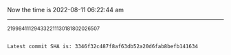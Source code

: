 Now the time is 2022-08-11 06:22:44 am

---

<small>219984111294332211130181802026507</small>

```txt

Latest commit SHA is: 3346f32c487f8af63db52a20d6fab8befb141634
```

